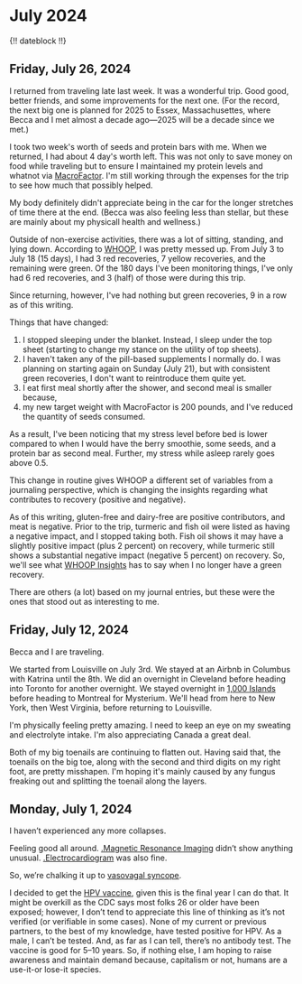 # July 2024

{!! dateblock !!}

## Friday, July 26, 2024

I returned from traveling late last week. It was a wonderful trip. Good good, better friends, and some improvements for the next one. (For the record, the next big one is planned for 2025 to Essex, Massachusettes, where Becca and I met almost a decade ago—2025 will be a decade since we met.)

I took two week's worth of seeds and protein bars with me. When we returned, I had about 4 day's worth left. This was not only to save money on food while traveling but to ensure I maintained my protein levels and whatnot via [MacroFactor](/examinations/macrofactor-food-tracker/). I'm still working through the expenses for the trip to see how much that possibly helped.

My body definitely didn't appreciate being in the car for the longer stretches of time there at the end. (Becca was also feeling less than stellar, but these are mainly about my physicall health and wellness.)

Outside of non-exercise activities, there was a lot of sitting, standing, and lying down. According to [WHOOP](/examinations/whoop-health-monitor/), I was pretty messed up. From July 3 to July 18 (15 days), I had 3 red recoveries, 7 yellow recoveries, and the remaining were green. Of the 180 days I've been monitoring things, I've only had 6 red recoveries, and 3 (half) of those were during this trip.

Since returning, however, I've had nothing but green recoveries, 9 in a row as of this writing.

Things that have changed:

1. I stopped sleeping under the blanket. Instead, I sleep under the top sheet (starting to change my stance on the utility of top sheets).
2. I haven't taken any of the pill-based supplements I normally do. I was planning on starting again on Sunday (July 21), but with consistent green recoveries, I don't want to reintroduce them quite yet.
3. I eat first meal shortly after the shower, and second meal is smaller because,
4. my new target weight with MacroFactor is 200 pounds, and I've reduced the quantity of seeds consumed.

As a result, I've been noticing that my stress level before bed is lower compared to when I would have the berry smoothie, some seeds, and a protein bar as second meal. Further, my stress while asleep rarely goes above 0.5.

This change in routine gives WHOOP a different set of variables from a journaling perspective, which is changing the insights regarding what contributes to recovery (positive and negative).

As of this writing, gluten-free and dairy-free are positive contributors, and meat is negative. Prior to the trip, turmeric and fish oil were listed as having a negative impact, and I stopped taking both. Fish oil shows it may have a slightly positive impact (plus 2 percent) on recovery, while turmeric still shows a substantial negative impact (negative 5 percent) on recovery. So, we'll see what [WHOOP Insights](https://support.whoop.com/s/article/The-Insights-Tab) has to say when I no longer have a green recovery.

There are others (a lot) based on my journal entries, but these were the ones that stood out as interesting to me.

## Friday, July 12, 2024

Becca and I are traveling.

We started from Louisville on July 3rd. We stayed at an Airbnb in Columbus with Katrina until the 8th. We did an overnight in Cleveland before heading into Toronto for another overnight. We stayed overnight in [1,000 Islands](https://visit1000islands.com) before heading to Montreal for Mysterium. We'll head from here to New York, then West Virginia, before returning to Louisville.

I'm physically feeling pretty amazing. I need to keep an eye on my sweating and electrolyte intake. I'm also appreciating Canada a great deal. 

Both of my big toenails are continuing to flatten out. Having said that, the toenails on the big toe, along with the second and third digits on my right foot, are pretty misshapen. I'm hoping it's mainly caused by any fungus freaking out and splitting the toenail along the layers.

## Monday, July 1, 2024

I haven’t experienced any more collapses. 

Feeling good all around. [.Magnetic Resonance Imaging](MRI) didn’t show anything unusual. [.Electrocardiogram](EKG) was also fine.

So, we’re chalking it up to [vasovagal syncope](https://www.mayoclinic.org/diseases-conditions/vasovagal-syncope/symptoms-causes/syc-20350527).

I decided to get the [HPV vaccine](https://en.m.wikipedia.org/wiki/HPV_vaccine), given this is the final year I can do that. It might be overkill as the CDC says most folks 26 or older have been exposed; however, I don’t tend to appreciate this line of thinking as it’s not verified (or verifiable in some cases). None of my current or previous partners, to the best of my knowledge, have tested positive for HPV. As a male, I can’t be tested. And, as far as I can tell, there’s no antibody test. The vaccine is good for 5–10 years. So, if nothing else, I am hoping to raise awareness and maintain demand because, capitalism or not, humans are a use-it-or lose-it species.